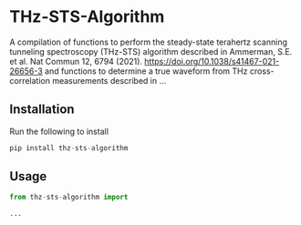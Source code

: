 # THz-STS-Algorithm
A compilation of functions to perform the steady-state terahertz scanning tunneling spectroscopy (THz-STS) algorithm described in Ammerman, S.E. et al. Nat Commun 12, 6794 (2021). https://doi.org/10.1038/s41467-021-26656-3 and functions to determine a true waveform from THz cross-correlation measurements described in ...

## Installation

Run the following to install

```python
pip install thz-sts-algorithm
```

## Usage

```python
from thz-sts-algorithm import 

...

```